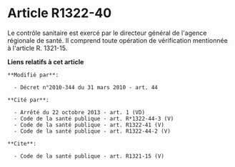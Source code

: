 # Article R1322-40

Le contrôle sanitaire est exercé par le directeur général de l'agence régionale de santé. Il comprend toute opération de
vérification mentionnée à l'article R. 1321-15.

**Liens relatifs à cet article**

	**Modifié par**:

	  - Décret n°2010-344 du 31 mars 2010 - art. 44

	**Cité par**:

	  - Arrêté du 22 octobre 2013 - art. 1 (VD)
	  - Code de la santé publique - art. R*1322-44-3 (V)
	  - Code de la santé publique - art. R1322-41 (V)
	  - Code de la santé publique - art. R1322-44-2 (V)

	**Cite**:

	  - Code de la santé publique - art. R1321-15 (V)
